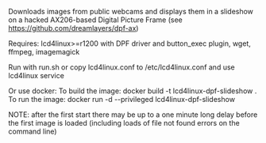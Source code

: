 Downloads images from public webcams and displays them in a slideshow on a hacked AX206-based Digital Picture Frame (see https://github.com/dreamlayers/dpf-ax)



Requires: lcd4linux>=r1200 with DPF driver and button_exec plugin, wget, ffmpeg, imagemagick



Run with run.sh or copy lcd4linux.conf to /etc/lcd4linux.conf and use lcd4linux service

Or use docker:
To build the image: docker build -t lcd4linux-dpf-slideshow .
To run the image: docker run -d --privileged lcd4linux-dpf-slideshow

NOTE: after the first start there may be up to a one minute long delay before the first image is loaded (including loads of file not found errors on the command line) 
